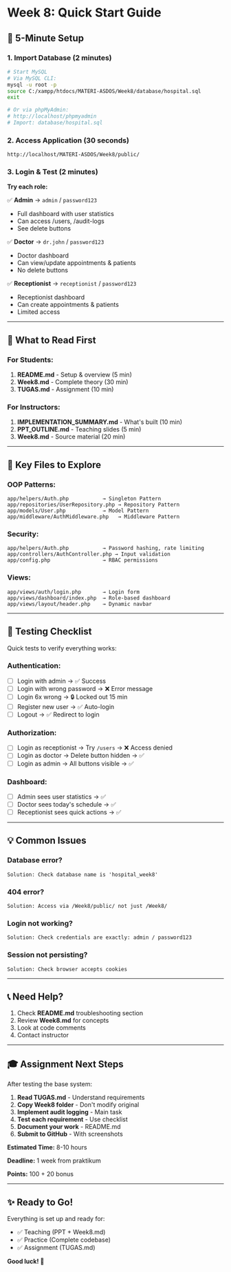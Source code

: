 # Week 8: Quick Start Guide

## 🚀 5-Minute Setup

### 1. Import Database (2 minutes)

```bash
# Start MySQL
# Via MySQL CLI:
mysql -u root -p
source C:/xampp/htdocs/MATERI-ASDOS/Week8/database/hospital.sql
exit

# Or via phpMyAdmin:
# http://localhost/phpmyadmin
# Import: database/hospital.sql
```

### 2. Access Application (30 seconds)

```
http://localhost/MATERI-ASDOS/Week8/public/
```

### 3. Login & Test (2 minutes)

**Try each role:**

✅ **Admin** → `admin` / `password123`

- Full dashboard with user statistics
- Can access /users, /audit-logs
- See delete buttons

✅ **Doctor** → `dr.john` / `password123`

- Doctor dashboard
- Can view/update appointments & patients
- No delete buttons

✅ **Receptionist** → `receptionist` / `password123`

- Receptionist dashboard
- Can create appointments & patients
- Limited access

---

## 📖 What to Read First

### For Students:

1. **README.md** - Setup & overview (5 min)
2. **Week8.md** - Complete theory (30 min)
3. **TUGAS.md** - Assignment (10 min)

### For Instructors:

1. **IMPLEMENTATION_SUMMARY.md** - What's built (10 min)
2. **PPT_OUTLINE.md** - Teaching slides (5 min)
3. **Week8.md** - Source material (20 min)

---

## 🎯 Key Files to Explore

### OOP Patterns:

```
app/helpers/Auth.php           → Singleton Pattern
app/repositories/UserRepository.php → Repository Pattern
app/models/User.php            → Model Pattern
app/middleware/AuthMiddleware.php   → Middleware Pattern
```

### Security:

```
app/helpers/Auth.php           → Password hashing, rate limiting
app/controllers/AuthController.php → Input validation
app/config.php                 → RBAC permissions
```

### Views:

```
app/views/auth/login.php       → Login form
app/views/dashboard/index.php  → Role-based dashboard
app/views/layout/header.php    → Dynamic navbar
```

---

## 🧪 Testing Checklist

Quick tests to verify everything works:

### Authentication:

- [ ] Login with admin → ✅ Success
- [ ] Login with wrong password → ❌ Error message
- [ ] Login 6x wrong → 🔒 Locked out 15 min
- [ ] Register new user → ✅ Auto-login
- [ ] Logout → ✅ Redirect to login

### Authorization:

- [ ] Login as receptionist → Try `/users` → ❌ Access denied
- [ ] Login as doctor → Delete button hidden → ✅
- [ ] Login as admin → All buttons visible → ✅

### Dashboard:

- [ ] Admin sees user statistics → ✅
- [ ] Doctor sees today's schedule → ✅
- [ ] Receptionist sees quick actions → ✅

---

## 💡 Common Issues

### Database error?

```
Solution: Check database name is 'hospital_week8'
```

### 404 error?

```
Solution: Access via /Week8/public/ not just /Week8/
```

### Login not working?

```
Solution: Check credentials are exactly: admin / password123
```

### Session not persisting?

```
Solution: Check browser accepts cookies
```

---

## 📞 Need Help?

1. Check **README.md** troubleshooting section
2. Review **Week8.md** for concepts
3. Look at code comments
4. Contact instructor

---

## 🎓 Assignment Next Steps

After testing the base system:

1. **Read TUGAS.md** - Understand requirements
2. **Copy Week8 folder** - Don't modify original
3. **Implement audit logging** - Main task
4. **Test each requirement** - Use checklist
5. **Document your work** - README.md
6. **Submit to GitHub** - With screenshots

**Estimated Time:** 8-10 hours

**Deadline:** 1 week from praktikum

**Points:** 100 + 20 bonus

---

## ✨ Ready to Go!

Everything is set up and ready for:

- ✅ Teaching (PPT + Week8.md)
- ✅ Practice (Complete codebase)
- ✅ Assignment (TUGAS.md)

**Good luck! 🚀**
